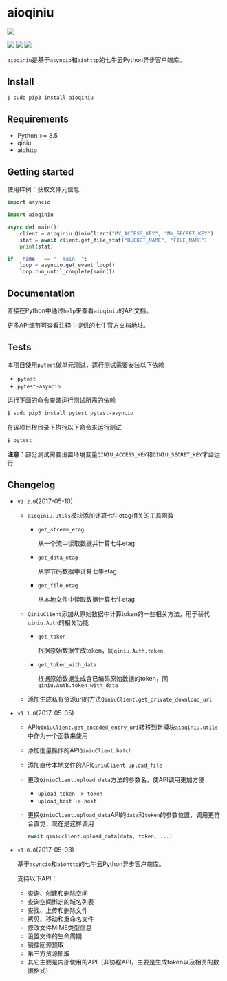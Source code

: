 # aioqiniu

[![][qiniu_logo]](https://www.qiniu.com)

![][version] ![][license] ![][python]

`aioqiniu`是基于`asyncio`和`aiohttp`的七牛云Python异步客户端库。

## Install

```bash
$ sudo pip3 install aioqiniu
```

## Requirements

* Python &gt;= 3.5
* qiniu
* aiohttp

## Getting started

使用样例：获取文件元信息

```python
import asyncio

import aioqiniu

async def main():
    client = aioqiniu.QiniuClient("MY_ACCESS_KEY", "MY_SECRET_KEY")
    stat = await client.get_file_stat("BUCKET_NAME", "FILE_NAME")
    print(stat)

if __name__ == "__main__":
    loop = asyncio.get_event_loop()
    loop.run_until_complete(main())
```

## Documentation

直接在Python中通过`help`来查看`aioqiniu`的API文档。

更多API细节可查看注释中提供的七牛官方文档地址。

## Tests

本项目使用`pytest`做单元测试，运行测试需要安装以下依赖

* `pytest`
* `pytest-asyncio`

运行下面的命令安装运行测试所需的依赖

```bash
$ sudo pip3 install pytest pytest-asyncio
```

在该项目根目录下执行以下命令来运行测试

```bash
$ pytest
```

**注意**：部分测试需要设置环境变量`QINIU_ACCESS_KEY`和`QINIU_SECRET_KEY`才会运行

## Changelog

* `v1.2.0`(2017-05-10)

    * `aioqiniu.utils`模块添加计算七牛etag相关的工具函数

        * `get_stream_etag`

            从一个流中读取数据并计算七牛etag

        * `get_data_etag`

            从字节码数据中计算七牛etag

        * `get_file_etag`

            从本地文件中读取数据计算七牛etag

    * `QiniuClient`添加从原始数据中计算token的一些相关方法，用于替代`qiniu.Auth`的相关功能

        * `get_token`

            根据原始数据生成token，同`qiniu.Auth.token`

        * `get_token_with_data`

            根据原始数据生成含已编码原始数据的token，同`qiniu.Auth.token_with_data`

    * 添加生成私有资源url的方法`QiniuClient.get_private_download_url`

* `v1.1.0`(2017-05-05)

    * API`QiniuClient.get_encoded_entry_uri`转移到新模块`aioqiniu.utils`中作为一个函数来使用

    * 添加批量操作的API`QiniuClient.batch`

    * 添加直传本地文件的API`QiniuClient.upload_file`

    * 更改`QiniuClient.upload_data`方法的参数名，使API调用更加方便

        * `upload_token -> token`
        * `upload_host -> host`

    * 更换`QiniuClient.upload_data`API的`data`和`token`的参数位置，调用更符合直觉，现在是这样调用

        ```python
        await qiniuclient.upload_data(data, token, ...)
        ```

* `v1.0.0`(2017-05-03)

    基于`asyncio`和`aiohttp`的七牛云Python异步客户端库。

    支持以下API：

    * 查询、创建和删除空间
    * 查询空间绑定的域名列表
    * 查找、上传和删除文件
    * 拷贝、移动和重命名文件
    * 修改文件MIME类型信息
    * 设置文件的生命周期
    * 镜像回源预取
    * 第三方资源抓取
    * 其它主要是内部使用的API（非协程API，主要是生成token以及相关的数据格式）

[qiniu_logo]: http://assets.qiniu.com/qiniu-204x109.png
[version]: https://img.shields.io/badge/version-1.2.0-blue.svg
[license]: https://img.shields.io/badge/license-MIT-blue.svg
[python]: https://img.shields.io/badge/python-%3E%3D3.5-blue.svg
